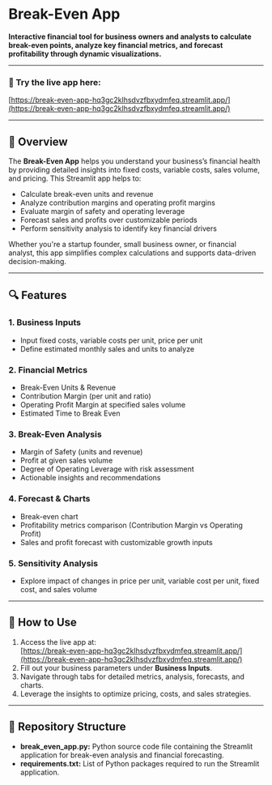 # Break-Even App

**Interactive financial tool for business owners and analysts to calculate break-even points, analyze key financial metrics, and forecast profitability through dynamic visualizations.**

---

### 🔗 Try the live app here:  
[https://break-even-app-hq3gc2klhsdvzfbxydmfeq.streamlit.app/](https://break-even-app-hq3gc2klhsdvzfbxydmfeq.streamlit.app/)

---

## 🚀 Overview

The **Break-Even App** helps you understand your business’s financial health by providing detailed insights into fixed costs, variable costs, sales volume, and pricing. This Streamlit app helps to:

- Calculate break-even units and revenue  
- Analyze contribution margins and operating profit margins  
- Evaluate margin of safety and operating leverage  
- Forecast sales and profits over customizable periods  
- Perform sensitivity analysis to identify key financial drivers  

Whether you're a startup founder, small business owner, or financial analyst, this app simplifies complex calculations and supports data-driven decision-making.

---

## 🔍 Features

### 1. Business Inputs  
- Input fixed costs, variable costs per unit, price per unit  
- Define estimated monthly sales and units to analyze  

### 2. Financial Metrics  
- Break-Even Units & Revenue  
- Contribution Margin (per unit and ratio)  
- Operating Profit Margin at specified sales volume  
- Estimated Time to Break Even  

### 3. Break-Even Analysis  
- Margin of Safety (units and revenue)  
- Profit at given sales volume  
- Degree of Operating Leverage with risk assessment  
- Actionable insights and recommendations  

### 4. Forecast & Charts  
- Break-even chart  
- Profitability metrics comparison (Contribution Margin vs Operating Profit)  
- Sales and profit forecast with customizable growth inputs  

### 5. Sensitivity Analysis  
- Explore impact of changes in price per unit, variable cost per unit, fixed cost, and sales volume

---

## 🎯 How to Use

1. Access the live app at:  
   [https://break-even-app-hq3gc2klhsdvzfbxydmfeq.streamlit.app/](https://break-even-app-hq3gc2klhsdvzfbxydmfeq.streamlit.app/)  
2. Fill out your business parameters under **Business Inputs**.  
3. Navigate through tabs for detailed metrics, analysis, forecasts, and charts.  
4. Leverage the insights to optimize pricing, costs, and sales strategies.  

---

## 🔹 Repository Structure

- **break_even_app.py:** Python source code file containing the Streamlit application for break-even analysis and financial forecasting. 
- **requirements.txt:** List of Python packages required to run the Streamlit application.  

##
